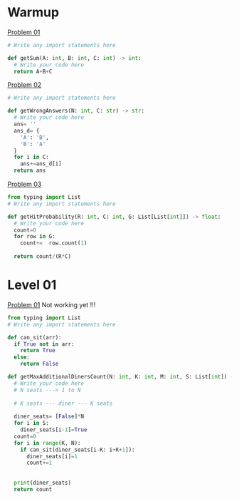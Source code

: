 # Warmup

[Problem 01](https://www.metacareers.com/profile/coding_puzzles/?puzzle=513411323351554)
```python
# Write any import statements here

def getSum(A: int, B: int, C: int) -> int:
  # Write your code here
  return A+B+C
```

[Problem 02](https://www.metacareers.com/profile/coding_puzzles/?puzzle=1082217288848574)
```python
# Write any import statements here

def getWrongAnswers(N: int, C: str) -> str:
  # Write your code here
  ans= ''
  ans_d= {
    'A': 'B',
    'B': 'A'
  }
  for i in C:
    ans+=ans_d[i]
  return ans

```

[Problem 03](https://www.metacareers.com/profile/coding_puzzles/?puzzle=3641006936004915)
```python
from typing import List
# Write any import statements here

def getHitProbability(R: int, C: int, G: List[List[int]]) -> float:
  # Write your code here
  count=0
  for row in G:
    count+=  row.count(1)
  
  return count/(R*C)

```


# Level 01

[Problem 01](https://www.metacareers.com/profile/coding_puzzles/?puzzle=203188678289677)
Not working yet !!!
```python
from typing import List
# Write any import statements here

def can_sit(arr):
  if True not in arr:
    return True
  else:
    return False

def getMaxAdditionalDinersCount(N: int, K: int, M: int, S: List[int]) -> int:
  # Write your code here
  # N seats ---> 1 to N
  
  # K seats --- diner --- K seats
  
  diner_seats= [False]*N
  for i in S:
    diner_seats[i-1]=True
  count=0
  for i in range(K, N):
    if can_sit(diner_seats[i-K: i+K+1]):
      diner_seats[i]=1
      count+=1
    
  
  print(diner_seats)
  return count

```



<!--
[Problem 01]
```python
```

[Problem 01]
```python
```

[Problem 01]
```python
```

[Problem 01]
```python
```
-->

